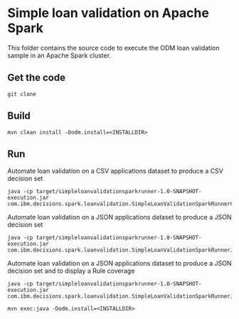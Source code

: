 # Simple loan validation on Apache Spark
This folder contains the source code to execute the ODM loan validation sample in an Apache Spark cluster.

## Get the code
```console
git clone
```

## Build
```console
mvn clean install -Dodm.install=<INSTALLDIR>
```

## Run
Automate loan validation on a CSV applications dataset to produce a CSV decision set
```console
java -cp target/simpleloanvalidationsparkrunner-1.0-SNAPSHOT-execution.jar com.ibm.decisions.spark.loanvalidation.SimpleLoanValidationSparkRunnerCSV 
```

Automate loan validation on a JSON applications dataset to produce a JSON decision set
```console
java -cp target/simpleloanvalidationsparkrunner-1.0-SNAPSHOT-execution.jar com.ibm.decisions.spark.loanvalidation.SimpleLoanValidationSparkRunnerJSON 
```

Automate loan validation on a JSON applications dataset to produce a JSON decision set and to display a Rule coverage
```console
java -cp target/simpleloanvalidationsparkrunner-1.0-SNAPSHOT-execution.jar com.ibm.decisions.spark.loanvalidation.SimpleLoanValidationSparkRunnerJSONWithCoverage
```

```console
mvn exec:java -Dodm.install=<INSTALLDIR>
```
